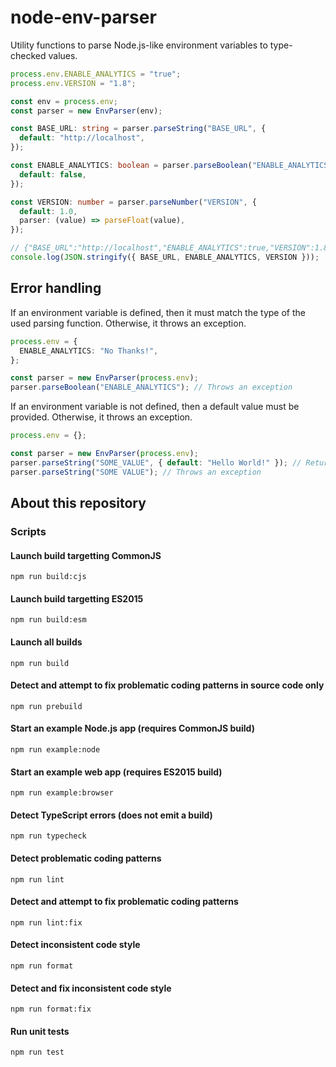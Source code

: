 # node-env-parser

Utility functions to parse Node.js-like environment variables to type-checked values.

```ts
process.env.ENABLE_ANALYTICS = "true";
process.env.VERSION = "1.8";

const env = process.env;
const parser = new EnvParser(env);

const BASE_URL: string = parser.parseString("BASE_URL", {
  default: "http://localhost",
});

const ENABLE_ANALYTICS: boolean = parser.parseBoolean("ENABLE_ANALYTICS", {
  default: false,
});

const VERSION: number = parser.parseNumber("VERSION", {
  default: 1.0,
  parser: (value) => parseFloat(value),
});

// {"BASE_URL":"http://localhost","ENABLE_ANALYTICS":true,"VERSION":1.8}
console.log(JSON.stringify({ BASE_URL, ENABLE_ANALYTICS, VERSION }));
```

## Error handling

If an environment variable is defined, then it must match the type of the used parsing function. Otherwise, it throws an exception.

```ts
process.env = {
  ENABLE_ANALYTICS: "No Thanks!",
};

const parser = new EnvParser(process.env);
parser.parseBoolean("ENABLE_ANALYTICS"); // Throws an exception
```

If an environment variable is not defined, then a default value must be provided. Otherwise, it throws an exception.

```ts
process.env = {};

const parser = new EnvParser(process.env);
parser.parseString("SOME_VALUE", { default: "Hello World!" }); // Returns "Hello World!"
parser.parseString("SOME VALUE"); // Throws an exception
```

## About this repository

### Scripts

#### Launch build targetting CommonJS

```
npm run build:cjs
```

#### Launch build targetting ES2015

```
npm run build:esm
```

#### Launch all builds

```
npm run build
```

#### Detect and attempt to fix problematic coding patterns in source code only

```
npm run prebuild
```

#### Start an example Node.js app (requires CommonJS build)

```
npm run example:node
```

#### Start an example web app (requires ES2015 build)

```
npm run example:browser
```

#### Detect TypeScript errors (does not emit a build)

```
npm run typecheck
```

#### Detect problematic coding patterns

```
npm run lint
```

#### Detect and attempt to fix problematic coding patterns

```
npm run lint:fix
```

#### Detect inconsistent code style

```
npm run format
```

#### Detect and fix inconsistent code style

```
npm run format:fix
```

#### Run unit tests

```
npm run test
```
